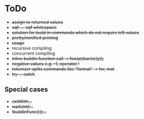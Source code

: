 # ToDo

* ~~assign to returned values~~
* ~~sqf: ... sqf whitespace~~
* ~~solution for build in commands which do not require left values~~
* ~~pretty/minified printing~~
* ~~usage~~
* recursive compiling
* concurrent compiling
* ~~inline buildin function call -> foo(a)(bar(x)(y));~~
* ~~negative values e.g. -1, operator !~~
* ~~tokenizer splits commands like "format" -> for, mat~~
* ~~try ... catch~~

## Special cases

* ~~exitWith...~~
* ~~waitUntil...~~
* ~~!buildInFunc()()...~~
